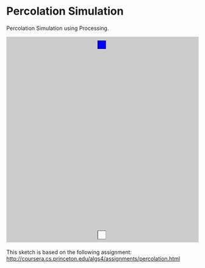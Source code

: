 # Percolation Simulation

Percolation Simulation using Processing.

![](https://github.com/KasperZutterman/Processing-Sketches/blob/master/Percolation_Simulation/Percolation_Simulation.gif)

This sketch is based on the following assignment: http://coursera.cs.princeton.edu/algs4/assignments/percolation.html
